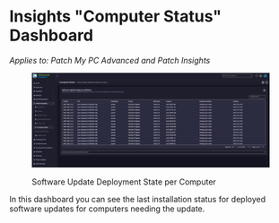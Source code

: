 # Insights "Computer Status" Dashboard

_Applies to: Patch My PC Advanced and Patch Insights_

<figure><img src="../../../.gitbook/assets/image (309).png" alt=""><figcaption><p>Software Update Deployment State per Computer</p></figcaption></figure>

In this dashboard you can see the last installation status for deployed software updates for computers needing the update.
